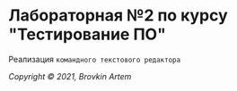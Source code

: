 # Лабораторная №2 по курсу "Тестирование ПО"

Реализация `командного текстового редактора`
 


_Copyright &copy; 2021, Brovkin Artem_

